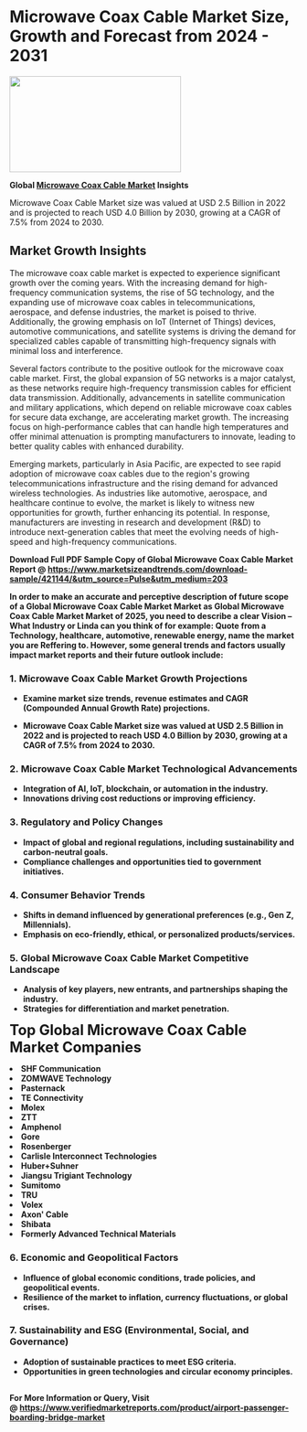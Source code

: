 <H1>Microwave Coax Cable Market Size, Growth and Forecast from 2024 - 2031</H1><img class="aligncenter size-medium wp-image-584254" src="https://thirdeyenews.in/wp-content/uploads/2024/09/Global-Market-Research-300x168.jpeg" alt="" width="300" height="168" /><p><strong>Global&nbsp;<a href="https://www.marketsizeandtrends.com/download-sample/421144/&amp;utm_source=Pulse&amp;utm_medium=203">Microwave Coax Cable Market</a> Insights</strong></p><p>Microwave Coax Cable Market size was valued at USD 2.5 Billion in 2022 and is projected to reach USD 4.0 Billion by 2030, growing at a CAGR of 7.5% from 2024 to 2030.</p><p><h2>Market Growth Insights</h2> <p>The microwave coax cable market is expected to experience significant growth over the coming years. With the increasing demand for high-frequency communication systems, the rise of 5G technology, and the expanding use of microwave coax cables in telecommunications, aerospace, and defense industries, the market is poised to thrive. Additionally, the growing emphasis on IoT (Internet of Things) devices, automotive communications, and satellite systems is driving the demand for specialized cables capable of transmitting high-frequency signals with minimal loss and interference.</p> <p><strong></strong></p> <p>Several factors contribute to the positive outlook for the microwave coax cable market. First, the global expansion of 5G networks is a major catalyst, as these networks require high-frequency transmission cables for efficient data transmission. Additionally, advancements in satellite communication and military applications, which depend on reliable microwave coax cables for secure data exchange, are accelerating market growth. The increasing focus on high-performance cables that can handle high temperatures and offer minimal attenuation is prompting manufacturers to innovate, leading to better quality cables with enhanced durability.</p> <p>Emerging markets, particularly in Asia Pacific, are expected to see rapid adoption of microwave coax cables due to the region's growing telecommunications infrastructure and the rising demand for advanced wireless technologies. As industries like automotive, aerospace, and healthcare continue to evolve, the market is likely to witness new opportunities for growth, further enhancing its potential. In response, manufacturers are investing in research and development (R&D) to introduce next-generation cables that meet the evolving needs of high-speed and high-frequency communications.</p> <p><strong></p><p><span class=""><strong>Download Full PDF Sample Copy of Global Microwave Coax Cable Market Report</strong> @ <a href="https://www.marketsizeandtrends.com/download-sample/421144/&amp;utm_source=Pulse&amp;utm_medium=203" target="_blank">https://www.marketsizeandtrends.com/download-sample/421144/&amp;utm_source=Pulse&amp;utm_medium=203</a></span></p><p>In order to make an accurate and perceptive description of future scope of a Global&nbsp;Microwave Coax Cable Market Market as Global&nbsp;Microwave Coax Cable Market Market of 2025, you need to describe a clear Vision &ndash; What Industry or Linda can you think of for example: Quote from a Technology, healthcare, automotive, renewable energy, name the market you are Reffering to. However, some general trends and factors usually impact market reports and their future outlook include:</p><h3>1.&nbsp;<strong>Microwave Coax Cable Market Growth Projections</strong></h3><ul><li>Examine market size trends, revenue estimates and CAGR (Compounded Annual Growth Rate) projections.</li><li><p>Microwave Coax Cable Market size was valued at USD 2.5 Billion in 2022 and is projected to reach USD 4.0 Billion by 2030, growing at a CAGR of 7.5% from 2024 to 2030.</p></li></ul><h3>2.&nbsp;<strong>Microwave Coax Cable Market Technological Advancements</strong></h3><ul><li>Integration of AI, IoT, blockchain, or automation in the industry.</li><li>Innovations driving cost reductions or improving efficiency.</li></ul><h3>3.&nbsp;<strong>Regulatory and Policy Changes</strong></h3><ul><li>Impact of global and regional regulations, including sustainability and carbon-neutral goals.</li><li>Compliance challenges and opportunities tied to government initiatives.</li></ul><h3>4.&nbsp;<strong>Consumer Behavior Trends</strong></h3><ul><li>Shifts in demand influenced by generational preferences (e.g., Gen Z, Millennials).</li><li>Emphasis on eco-friendly, ethical, or personalized products/services.</li></ul><h3>5.&nbsp;<strong>Global Microwave Coax Cable Market Competitive Landscape</strong></h3><ul><li>Analysis of key players, new entrants, and partnerships shaping the industry.</li><li>Strategies for differentiation and market penetration.</li></ul><p data-pm-slice="1 1 []"><span style="color: inherit; font-family: inherit; font-size: 25px;">Top Global Microwave Coax Cable Market Companies</span></p><div class="" data-test-id=""><p><li>SHF Communication</li><li> ZOMWAVE Technology</li><li> Pasternack</li><li> TE Connectivity</li><li> Molex</li><li> ZTT</li><li> Amphenol</li><li> Gore</li><li> Rosenberger</li><li> Carlisle Interconnect Technologies</li><li> Huber+Suhner</li><li> Jiangsu Trigiant Technology</li><li> Sumitomo</li><li> TRU</li><li> Volex</li><li> Axon' Cable</li><li> Shibata</li><li> Formerly Advanced Technical Materials</li></p></div><h3>6.&nbsp;<strong>Economic and Geopolitical Factors</strong></h3><ul><li>Influence of global economic conditions, trade policies, and geopolitical events.</li><li>Resilience of the market to inflation, currency fluctuations, or global crises.</li></ul><h3>7.&nbsp;<strong>Sustainability and ESG (Environmental, Social, and Governance)</strong></h3><ul><li>Adoption of sustainable practices to meet ESG criteria.</li><li>Opportunities in green technologies and circular economy principles.</li></ul><h2><strong style="font-size: 14px;">For More Information or Query, Visit @&nbsp;</strong><a style="background-color: #ffffff; font-size: 14px;" href="https://www.marketsizeandtrends.com/report/microwave-coax-cable-market/" target="_blank">https://www.verifiedmarketreports.com/product/airport-passenger-boarding-bridge-market</a></h2>
